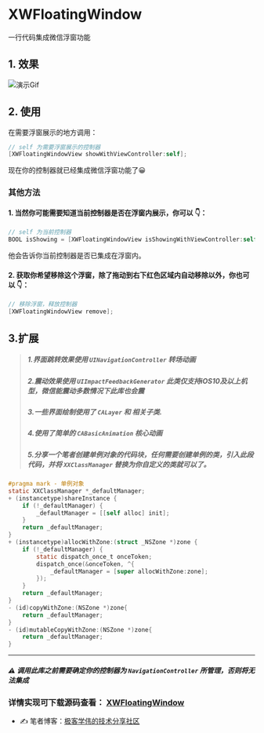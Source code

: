 # XWFloatingWindow
一行代码集成微信浮窗功能

## 1. 效果

![演示Gif](https://raw.githubusercontent.com/qxuewei/XWFloatingWindow/master/Gif/gif_demo1.gif)

## 2. 使用

在需要浮窗展示的地方调用：

``` objective-c
// self 为需要浮窗展示的控制器
[XWFloatingWindowView showWithViewController:self];
```

现在你的控制器就已经集成微信浮窗功能了😀


### 其他方法
#### 1. 当然你可能需要知道当前控制器是否在浮窗内展示，你可以  👇：

```objective-c
// self 为当前控制器
BOOL isShowing = [XWFloatingWindowView isShowingWithViewController:self]
```

他会告诉你当前控制器是否已集成在浮窗内。

#### 2. 获取你希望移除这个浮窗，除了拖动到右下红色区域内自动移除以外，你也可以 👇：

```objective-c
// 移除浮窗，释放控制器
[XWFloatingWindowView remove];
```

## 3.扩展

>##### 1.界面跳转效果使用 `UINavigationController` 转场动画
>##### 2.震动效果使用 `UIImpactFeedbackGenerator` 此类仅支持iOS10及以上机型，微信能震动多数情况下此库也会震
>##### 3.一些界面绘制使用了 `CALayer` 和 相关子类.
>##### 4.使用了简单的 `CABasicAnimation` 核心动画
>##### 5.分享一个笔者创建单例对象的代码块，任何需要创建单例的类，引入此段代码，并将 `XXClassManager` 替换为你自定义的类就可以了。

```objective-c
#pragma mark - 单例对象
static XXClassManager *_defaultManager;
+ (instancetype)shareInstance {
    if (!_defaultManager) {
        _defaultManager = [[self alloc] init];
    }
    return _defaultManager;
}
+ (instancetype)allocWithZone:(struct _NSZone *)zone {
    if (!_defaultManager) {
        static dispatch_once_t onceToken;
        dispatch_once(&onceToken, ^{
            _defaultManager = [super allocWithZone:zone];
        });
    }
    return _defaultManager;
}
- (id)copyWithZone:(NSZone *)zone{
    return _defaultManager;
}
- (id)mutableCopyWithZone:(NSZone *)zone{
    return _defaultManager;
}
```


-------

##### ⚠️ 调用此库之前需要确定你的控制器为 `NavigationController` 所管理，否则将无法集成

### 详情实现可下载源码查看： [XWFloatingWindow](https://github.com/qxuewei/XWFloatingWindow)

* ✍️ 笔者博客：[极客学伟的技术分享社区](https://blog.csdn.net/qxuewei)


